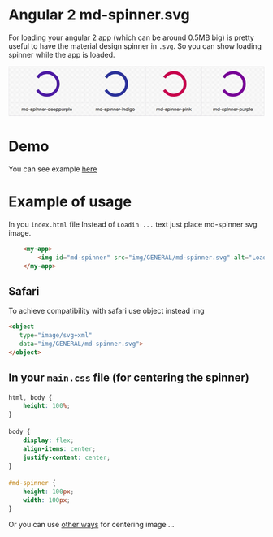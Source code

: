 # Angular 2 md-spinner.svg
For loading your angular 2 app (which can be around 0.5MB big) is pretty useful to have the material design spinner in `.svg`. So you can show loading spinner while the app is loaded. 


![md-spinner](https://github.com/molcik/angular2-md-spinner-svg/blob/master/md-spinner.gif)


# Demo
You can see example [here](https://filipmolcik.com/angular-2-material-design-svg-spinner/)

# Example of usage
In you `index.html` file
Instead of `Loadin ...` text just place md-spinner svg image.
```html
    <my-app>
        <img id="md-spinner" src="img/GENERAL/md-spinner.svg" alt="Loading ...">
    </my-app>
```

## Safari
To achieve compatibility with safari use object instead img
```html
<object
   type="image/svg+xml"
   data="img/GENERAL/md-spinner.svg">
</object> 
```

## In your `main.css` file (for centering the spinner)
```css
html, body {
    height: 100%;
}

body {
    display: flex;
    align-items: center;
    justify-content: center;
}

#md-spinner {
    height: 100px;
    width: 100px;
}
```
Or you can use [other ways](http://stackoverflow.com/questions/11856150/css-to-center-a-image-horizontally) for centering image ... 
